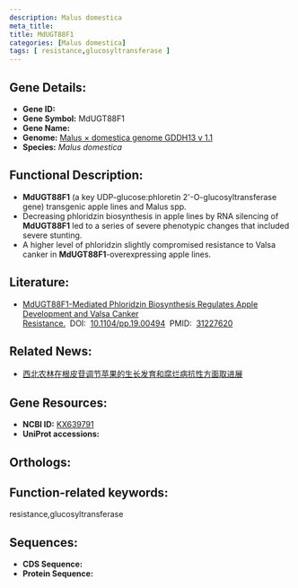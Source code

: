 ```yaml
---
description: Malus domestica
meta_title:
title: MdUGT88F1
categories: [Malus domestica]
tags: [ resistance,glucosyltransferase ]
---
```


## Gene Details:
- **Gene ID:**	[]()
- **Gene Symbol:** MdUGT88F1
- **Gene Name:** 
- **Genome:** [Malus × domestica genome GDDH13 v 1.1]()
- **Species:** *Malus domestica*

## Functional Description:
   - **MdUGT88F1** (a key UDP-glucose:phloretin 2'-O-glucosyltransferase gene) transgenic apple lines and Malus spp.
   - Decreasing phloridzin biosynthesis in apple lines by RNA silencing of **MdUGT88F1** led to a series of severe phenotypic changes that included severe stunting.
   - A higher level of phloridzin slightly compromised resistance to Valsa canker in **MdUGT88F1**-overexpressing apple lines.

## Literature:
   - [MdUGT88F1-Mediated Phloridzin Biosynthesis Regulates Apple Development and Valsa Canker Resistance.]( https://academic.oup.com/plphys/article/180/4/2290/6117758?login=true)&nbsp;&nbsp;DOI:&nbsp;&nbsp;[10.1104/pp.19.00494](https://academic.oup.com/plphys/article/180/4/2290/6117758?login=true)&nbsp;&nbsp;PMID:&nbsp;&nbsp;[31227620](https://pubmed.ncbi.nlm.nih.gov/31227620/)

## Related News:
   - [西北农林在根皮苷调节苹果的生长发育和腐烂病抗性方面取进展](https://mp.weixin.qq.com/s?__biz=MzIyOTY2NDYyNQ==&mid=2247492346&idx=2&sn=2a9bc8b09844551790f06868ceca7b40&chksm=e8bd90e4dfca19f26ddda0ad02d04f739c7cc8db2b751ea147d0323c3ba49f6304dd0b2f405e&scene=27#wechat_redirect)

## Gene Resources:
- **NCBI ID:** [KX639791](https://www.ncbi.nlm.nih.gov/gene/?term=KX639791)
- **UniProt accessions:** [](https://www.uniprot.org/uniprotkb//entry)

## Orthologs:

## Function-related keywords:
resistance,glucosyltransferase

## Sequences:
- **CDS Sequence:**
- **Protein Sequence:**
